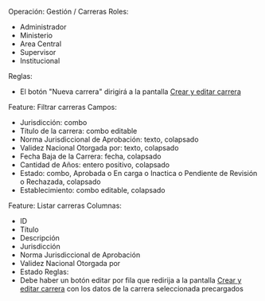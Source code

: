 Operación: Gestión / Carreras
Roles:
- Administrador
- Ministerio
- Area Central
- Supervisor
- Institucional

Reglas:
- El botón "Nueva carrera" dirigirá a la pantalla [Crear y editar carrera](./2-crear-y-editar-carrera.md)

Feature: Filtrar carreras
Campos:
- Jurisdicción: combo
- Título de la carrera: combo editable
- Norma Jurisdiccional de Aprobación: texto, colapsado
- Validez Nacional Otorgada por: texto, colapsado
- Fecha Baja de la Carrera: fecha, colapsado
- Cantidad de Años: entero positivo, colapsado
- Estado: combo, Aprobada o En carga o Inactica o Pendiente de Revisión o Rechazada, colapsado
- Establecimiento: combo editable, colapsado

Feature: Listar carreras
Columnas:
- ID
- Título
- Descripción
- Jurisdicción
- Norma Jurisdiccional de Aprobación
- Validez Nacional Otorgada por
- Estado
Reglas:
- Debe haber un botón editar por fila que redirija a la pantalla [Crear y editar carrera](./2-crear-y-editar-carrera.md) con los datos de la carrera seleccionada precargados
